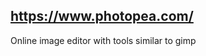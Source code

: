 ## https://www.photopea.com/

Online image editor with tools similar to gimp
<!--stackedit_data:
eyJoaXN0b3J5IjpbMTkyMjY4NjU0OV19
-->